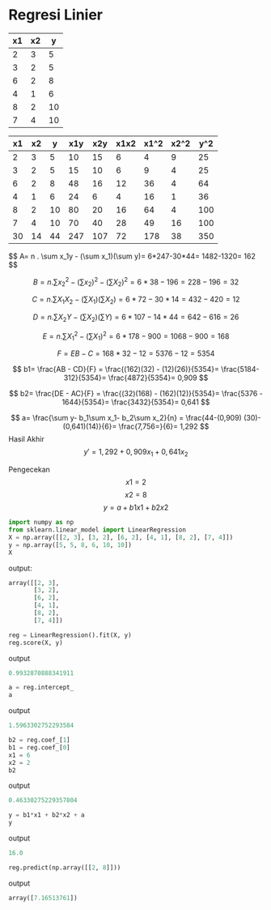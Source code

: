 # **Regresi Linier**
<table>
<thead>
  <tr>
    <th>x1</th>
    <th>x2</th>
    <th>y</th>
  </tr>
 </thead>
 <tbody>
  <tr>
    <td>2</td>
    <td>3</td>
    <td>5</td>
  </tr>
  <tr>
    <td>3</td>
    <td>2</td>
    <td>5</td>
  </tr>
  <tr>
    <td>6</td>
    <td>2</td>
    <td>8</td>
  </tr>
  <tr>
    <td>4</td>
    <td>1</td>
    <td>6</td>
  </tr>
  <tr>
    <td>8</td>
    <td>2</td>
    <td>10</td>
  </tr>
  <tr>
    <td>7</td>
    <td>4</td>
    <td>10</td>
  </tr>
 </tbody>
</table>

<table>
<thead>
  <tr>
    <th>x1</th>
    <th>x2</th>
    <th>y</th>
    <th>x1y</th>
    <th>x2y</th>
    <th>x1x2</th>
    <th>x1^2</th>
    <th>x2^2</th>
    <th>y^2</th>
  </tr>
  </thead>
  <tbody>
  <tr>
    <td>2</td>
    <td>3</td>
    <td>5</td>
    <td>10</td>
    <td>15</td>
    <td>6</td>
    <td>4</td>
    <td>9</td>
    <td>25</td>
  </tr>
  <tr>
    <td>3</td>
    <td>2</td>
    <td>5</td>
    <td>15</td>
    <td>10</td>
    <td>6</td>
    <td>9</td>
    <td>4</td>
    <td>25</td>
  </tr>
  <tr>
    <td>6</td>
    <td>2</td>
    <td>8</td>
    <td>48</td>
    <td>16</td>
    <td>12</td>
    <td>36</td>
    <td>4</td>
    <td>64</td>
  </tr>
  <tr>
    <td>4</td>
    <td>1</td>
    <td>6</td>
    <td>24</td>
    <td>6</td>
    <td>4</td>
    <td>16</td>
    <td>1</td>
    <td>36</td>
  </tr>
  <tr>
    <td>8</td>
    <td>2</td>
    <td>10</td>
    <td>80</td>
    <td>20</td>
    <td>16</td>
    <td>64</td>
    <td>4</td>
    <td>100</td>
  </tr>
  <tr>
    <td>7</td>
    <td>4</td>
    <td>10</td>
    <td>70</td>
    <td>40</td>
    <td>28</td>
    <td>49</td>
    <td>16</td>
    <td>100</td>
  </tr>
  <tr>
    <td>30</td>
    <td>14</td>
    <td>44</td>
    <td>247</td>
    <td>107</td>
    <td>72</td>
    <td>178</td>
    <td>38</td>
    <td>350</td>
  </tr>
  </tbody>
</table>
$$
A= n . \sum x_1y - (\sum  x_1)(\sum y)= 6*247-30*44= 1482-1320= 162 
$$

$$
B= n . \sum x_2^2 - (\sum  x_2)^2-(\sum X_2)^2= 6*38-196= 228-196= 32
$$

$$
C= n . \sum X_1 X_2- (\sum X_1)(\sum X_2)= 6*72-30*14= 432-420= 12
$$

$$
D= n . \sum X_2Y- (\sum X_2)(\sum Y)= 6*107- 14*44= 642-616= 26
$$

$$
E= n. \sum X_1^2-(\sum X_1)^2 = 6*178-900=1068-900= 168
$$

$$
F= EB- C = 168*32-12=5376-12 =5354
$$

$$
b1= \frac{AB - CD}{F} = \frac{(162)(32) - (12)(26)}{5354}= \frac{5184- 312}{5354}= \frac{4872}{5354}= 0,909
$$

$$
b2= \frac{DE - AC}{F} = \frac{(32)(168) - (162)(12)}{5354}= \frac{5376 - 1644}{5354}= \frac{3432}{5354}= 0,641
$$

$$
a= \frac{\sum y- b_1\sum x_1- b_2\sum x_2}{n} = \frac{44-(0,909) (30)- (0,641)(14)}{6}= \frac{7,756=}{6}= 1,292
$$
Hasil Akhir
$$
{y}'= 1,292 + 0,909x_1 + 0,641 x_2
$$

Pengecekan
$$
x1	=	2
$$
$$
x2	=	8
$$
$$
y = a + b1x1 + b2x2
$$

```python
import numpy as np
from sklearn.linear_model import LinearRegression
X = np.array([[2, 3], [3, 2], [6, 2], [4, 1], [8, 2], [7, 4]])
y = np.array([5, 5, 8, 6, 10, 10])
X 
```
output:
```python
array([[2, 3],
       [3, 2],
       [6, 2],
       [4, 1],
       [8, 2],
       [7, 4]])
```
```python
reg = LinearRegression().fit(X, y)
reg.score(X, y)
```
output
```python
0.9932870888341911
```
```python
a = reg.intercept_
a
```
output
```python
1.5963302752293584
```
```python
b2 = reg.coef_[1]
b1 = reg.coef_[0]
x1 = 6
x2 = 2
b2
```
output
```python
0.46330275229357804
```
```python
y = b1*x1 + b2*x2 + a
y
```
output
```python
16.0
```
```python
reg.predict(np.array([[2, 8]]))
```
output
```python
array([7.16513761])
```

